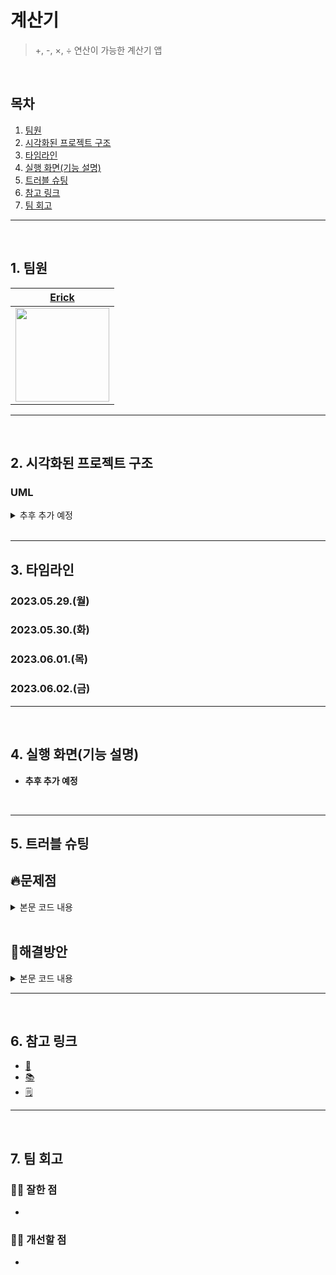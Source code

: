 # 계산기

> +, -, ×, ÷ 연산이 가능한 계산기 앱

</br>

## 목차

1. [팀원](#1.)
2. [시각화된 프로젝트 구조](#2.)
3. [타임라인](#3.)
4. [실행 화면(기능 설명)](#4.)
5. [트러블 슈팅](#5.)
6. [참고 링크](#6.)
7. [팀 회고](#7.)

---

</br>

<a id="1."></a>

## 1. 팀원

| [Erick](https://github.com/h-suo) |
| :---: |
| <img src="https://user-images.githubusercontent.com/109963294/235300758-fe15d3c5-e312-41dd-a9dd-d61e0ab354cf.png" height="150"/> | 

---

<a id="2."></a>

</br>

## 2. 시각화된 프로젝트 구조

### UML

<details>
<summary>추후 추가 예정</summary>


</details>

</br>

---

<a id="3."></a>

## 3. 타임라인

### 2023.05.29.(월)


### **2023.05.30.(화)**


### **2023.06.01.(목)**


### **2023.06.02.(금)**


---

</br>

<a id="4."></a>

## 4. 실행 화면(기능 설명)

- **추후 추가 예정**

</br>

---

<a id="5."></a>

## 5. 트러블 슈팅

### 

**🔥문제점**
- 

<details>
<summary>본문 코드 내용</summary>

```swift

```

</details>

</br>

**🧯해결방안**
- 

<details>
<summary>본문 코드 내용</summary>

```swift

```
    
</details>

---

</br>

<a id="6."></a>

## 6. 참고 링크

- [🍎 ]()
- [📚 ]()
- [🗒️ ]()

---

</br>

<a id="7."></a>

## 7. 팀 회고

### 👏🏻 잘한 점

- 

### 👊🏻 개선할 점

- 
